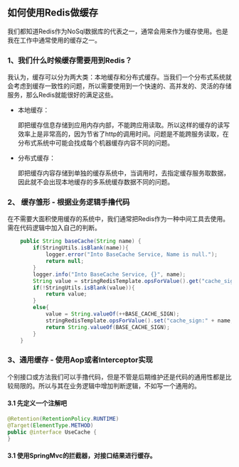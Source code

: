 ## 如何使用Redis做缓存

我们都知道Redis作为NoSql数据库的代表之一，通常会用来作为缓存使用。也是我在工作中通常使用的缓存之一。

### 1、我们什么时候缓存需要用到Redis？

我认为，缓存可以分为两大类：本地缓存和分布式缓存。当我们一个分布式系统就会考虑到缓存一致性的问题，所以需要使用到一个快速的、高并发的、灵活的存储服务，那么Redis就能很好的满足这些。

- 本地缓存：

    即把缓存信息存储到应用内存内部，不能跨应用读取。所以这样的缓存的读写效率上是非常高的，因为节省了http的调用时间。问题是不能跨服务读取，在分布式系统中可能会找成每个机器缓存内容不同的问题。

- 分布式缓存：

    即把缓存内容存储到单独的缓存系统中，当调用时，去指定缓存服务取数据，因此就不会出现本地缓存的多系统缓存数据不同的问题。
    
### 2、 缓存雏形 - 根据业务逻辑手撸代码

在不需要大面积使用缓存的系统中，我们通常把Redis作为一种中间工具去使用。需在代码逻辑中加入自己的判断。

```java
    public String baseCache(String name) {
        if(StringUtils.isBlank(name)){
            logger.error("Into BaseCache Service, Name is null.");
            return null;
        }
        logger.info("Into BaseCache Service, {}", name);
        String value = stringRedisTemplate.opsForValue().get("cache_sign:" + name);
        if(!StringUtils.isBlank(value)){
            return value;
        }
        else{
            value = String.valueOf(++BASE_CACHE_SIGN);
            stringRedisTemplate.opsForValue().set("cache_sign:" + name, value, 60, TimeUnit.SECONDS);
            return String.valueOf(BASE_CACHE_SIGN);
        }
    }
```

### 3、通用缓存 - 使用Aop或者Interceptor实现

个别接口或方法我们可以手撸代码，但是不管是后期维护还是代码的通用性都是比较局限的。所以与其在业务逻辑中增加判断逻辑，不如写一个通用的。

#### 3.1 先定义一个注解吧

```java
@Retention(RetentionPolicy.RUNTIME)
@Target(ElementType.METHOD)
public @interface UseCache {
}
```

#### 3.1 使用SpringMvc的拦截器，对接口结果进行缓存。



